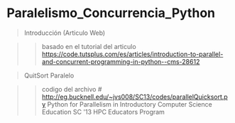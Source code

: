 # Paralelismo_Concurrencia_Python
> Introducción (Articulo Web)

>> basado en el tutorial del articulo https://code.tutsplus.com/es/articles/introduction-to-parallel-and-concurrent-programming-in-python--cms-28612


> QuitSort Paralelo

>> codigo del archivo # http://eg.bucknell.edu/~jvs008/SC13/codes/parallelQuicksort.py Python for Parallelism in Introductory Computer Science Education SC '13 HPC Educators Program

